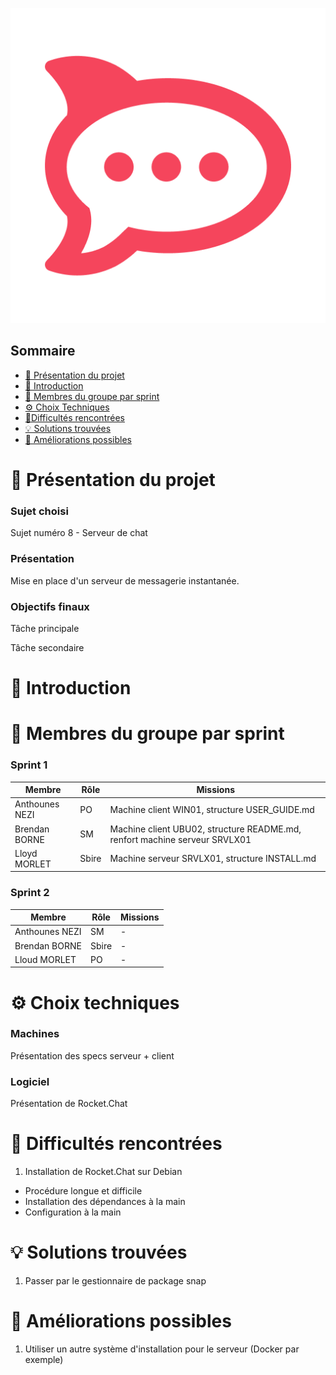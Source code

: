 ![logo de Rocket.Chat](Ressources/rocketchat.jpg)

## Sommaire 

- [🎯 Présentation du projet](#presentation-du-projet)
- [📜 Introduction](#introduction)
- [👥 Membres du groupe par sprint](#membres-du-groupe-par-sprint)
- [⚙️ Choix Techniques](#choix-techniques)
- [🧗Difficultés rencontrées](#difficultes-rencontrees)
- [💡 Solutions trouvées](#solutions-trouvees)
- [🚀 Améliorations possibles](#ameliorations-possibles)

# 🎯 Présentation du projet
<span id="presentation-du-projet"></span>

### Sujet choisi

Sujet numéro 8 - Serveur de chat

### Présentation

Mise en place d'un serveur de messagerie instantanée.

### Objectifs finaux

Tâche principale 

Tâche secondaire

# 📜 Introduction
<span id="introduction"></span>

# 👥 Membres du groupe par sprint
<span id="membres-du-groupe-par-sprint"></span>

### Sprint 1

| Membre   | Rôle       | Missions |
| -------- | ---------- | -------- |
| Anthounes NEZI| PO    | Machine  client WIN01, structure USER_GUIDE.md |
| Brendan BORNE | SM    | Machine client UBU02, structure README.md, renfort machine serveur SRVLX01 |
| Lloyd MORLET  | Sbire | Machine serveur SRVLX01, structure INSTALL.md |

### Sprint 2

| Membre   | Rôle         | Missions |
| -------- | ----------   | -------- |
| Anthounes NEZI  | SM    | -        |
| Brendan BORNE   | Sbire | -        |
| Lloud MORLET    | PO    | -        |

# ⚙️ Choix techniques
<span id="choix-techniques"></span>

### Machines

Présentation des specs serveur + client

### Logiciel

Présentation de Rocket.Chat


# 🧗 Difficultés rencontrées
<span id="difficultes-rencontrees"></span>

1. Installation de Rocket.Chat sur Debian
  * Procédure longue et difficile
  * Installation des dépendances à la main
  * Configuration à la main   

# 💡 Solutions trouvées
<span id="solutions-trouvees"></span>

1. Passer par le gestionnaire de package snap

# 🚀 Améliorations possibles
<span id="ameliorations-possibles"></span>

1. Utiliser un autre système d'installation pour le serveur (Docker par exemple)